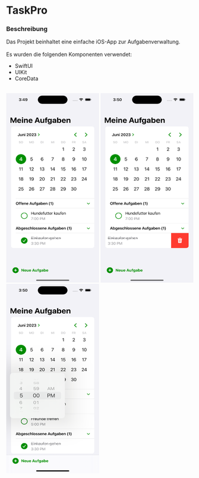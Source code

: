 # TaskPro

### Beschreibung ###
Das Projekt beinhaltet eine einfache iOS-App zur Aufgabenverwaltung.
<br><br>
Es wurden die folgenden Komponenten verwendet:
- SwiftUI
- UIKit
- CoreData
<br><br>
<p float="left">
  <img src="https://github.com/doupe97/TaskPro/blob/main/Demo/Demo_1.png" width="250" height="510">
  <img src="https://github.com/doupe97/TaskPro/blob/main/Demo/Demo_2.png" width="250" height="510">
  <img src="https://github.com/doupe97/TaskPro/blob/main/Demo/Demo_3.png" width="250" height="510">
</p>
